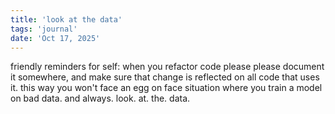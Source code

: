```yaml
---
title: 'look at the data'
tags: 'journal'
date: 'Oct 17, 2025'
---
```


friendly reminders for self: when you refactor code please please document it somewhere, and make sure that change is reflected on all code that uses it. this way you won't face an egg on face situation where you train a model on bad data. and always. look. at. the. data.